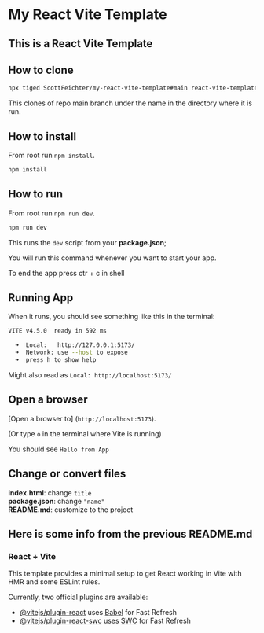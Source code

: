 # My React Vite Template

## This is a React Vite Template

## How to clone

```sh
npx tiged ScottFeichter/my-react-vite-template#main react-vite-template
```

This clones of repo main branch under the name in the directory where it is run.

## How to install

From root run `npm install`.

```sh
npm install
```

## How to run

From root run `npm run dev`.

```sh
npm run dev
```

This runs the `dev` script from your __package.json__;

You will run this command whenever you want to start your app.

To end the app press ctr + c in shell

## Running App

When it runs, you should see something like this in the terminal:

```bash
VITE v4.5.0  ready in 592 ms

  ➜  Local:   http://127.0.0.1:5173/
  ➜  Network: use --host to expose
  ➜  press h to show help
```
Might also read as `Local: http://localhost:5173/`

## Open a browser

[Open a browser to] (`http://localhost:5173`).

(Or type `o` in the terminal where Vite is running)

You should see `Hello from App`

## Change or convert files

__index.html__:  change `title` \
__package.json__: change `"name"` \
__README.md__: customize to the project

## Here is some info from the previous README.md

### React + Vite

This template provides a minimal setup to get React working in Vite with HMR and some ESLint rules.

Currently, two official plugins are available:

- [@vitejs/plugin-react](https://github.com/vitejs/vite-plugin-react/blob/main/packages/plugin-react/README.md) uses [Babel](https://babeljs.io/) for Fast Refresh
- [@vitejs/plugin-react-swc](https://github.com/vitejs/vite-plugin-react-swc) uses [SWC](https://swc.rs/) for Fast Refresh
